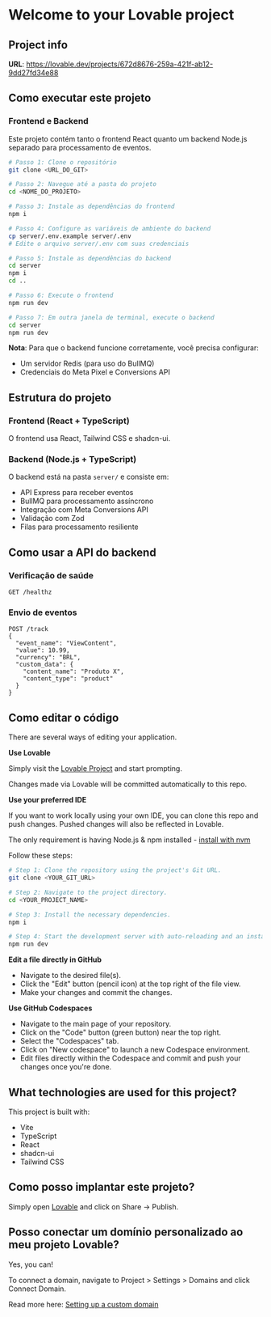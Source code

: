 # Welcome to your Lovable project

## Project info

**URL**: https://lovable.dev/projects/672d8676-259a-421f-ab12-9dd27fd34e88

## Como executar este projeto

### Frontend e Backend

Este projeto contém tanto o frontend React quanto um backend Node.js separado para processamento de eventos.

```sh
# Passo 1: Clone o repositório
git clone <URL_DO_GIT>

# Passo 2: Navegue até a pasta do projeto
cd <NOME_DO_PROJETO>

# Passo 3: Instale as dependências do frontend
npm i

# Passo 4: Configure as variáveis de ambiente do backend
cp server/.env.example server/.env
# Edite o arquivo server/.env com suas credenciais

# Passo 5: Instale as dependências do backend
cd server
npm i
cd ..

# Passo 6: Execute o frontend
npm run dev

# Passo 7: Em outra janela de terminal, execute o backend
cd server
npm run dev
```

**Nota**: Para que o backend funcione corretamente, você precisa configurar:
- Um servidor Redis (para uso do BullMQ)
- Credenciais do Meta Pixel e Conversions API

## Estrutura do projeto

### Frontend (React + TypeScript)

O frontend usa React, Tailwind CSS e shadcn-ui.

### Backend (Node.js + TypeScript)

O backend está na pasta `server/` e consiste em:

- API Express para receber eventos
- BullMQ para processamento assíncrono
- Integração com Meta Conversions API
- Validação com Zod
- Filas para processamento resiliente

## Como usar a API do backend

### Verificação de saúde
```
GET /healthz
```

### Envio de eventos
```
POST /track
{
  "event_name": "ViewContent",
  "value": 10.99,
  "currency": "BRL",
  "custom_data": {
    "content_name": "Produto X",
    "content_type": "product"
  }
}
```

## Como editar o código

There are several ways of editing your application.

**Use Lovable**

Simply visit the [Lovable Project](https://lovable.dev/projects/672d8676-259a-421f-ab12-9dd27fd34e88) and start prompting.

Changes made via Lovable will be committed automatically to this repo.

**Use your preferred IDE**

If you want to work locally using your own IDE, you can clone this repo and push changes. Pushed changes will also be reflected in Lovable.

The only requirement is having Node.js & npm installed - [install with nvm](https://github.com/nvm-sh/nvm#installing-and-updating)

Follow these steps:

```sh
# Step 1: Clone the repository using the project's Git URL.
git clone <YOUR_GIT_URL>

# Step 2: Navigate to the project directory.
cd <YOUR_PROJECT_NAME>

# Step 3: Install the necessary dependencies.
npm i

# Step 4: Start the development server with auto-reloading and an instant preview.
npm run dev
```

**Edit a file directly in GitHub**

- Navigate to the desired file(s).
- Click the "Edit" button (pencil icon) at the top right of the file view.
- Make your changes and commit the changes.

**Use GitHub Codespaces**

- Navigate to the main page of your repository.
- Click on the "Code" button (green button) near the top right.
- Select the "Codespaces" tab.
- Click on "New codespace" to launch a new Codespace environment.
- Edit files directly within the Codespace and commit and push your changes once you're done.

## What technologies are used for this project?

This project is built with:

- Vite
- TypeScript
- React
- shadcn-ui
- Tailwind CSS

## Como posso implantar este projeto?

Simply open [Lovable](https://lovable.dev/projects/672d8676-259a-421f-ab12-9dd27fd34e88) and click on Share -> Publish.

## Posso conectar um domínio personalizado ao meu projeto Lovable?

Yes, you can!

To connect a domain, navigate to Project > Settings > Domains and click Connect Domain.

Read more here: [Setting up a custom domain](https://docs.lovable.dev/tips-tricks/custom-domain#step-by-step-guide)
